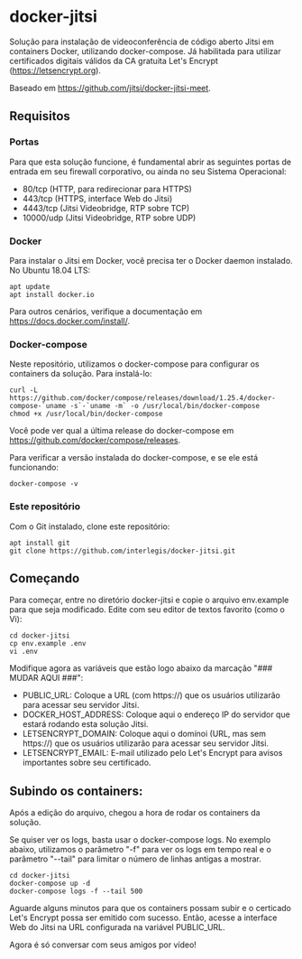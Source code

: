# docker-jitsi

Solução para instalação de videoconferência de código aberto Jitsi em containers Docker, utilizando docker-compose. Já habilitada para utilizar certificados digitais válidos da CA gratuita Let's Encrypt (https://letsencrypt.org).

Baseado em https://github.com/jitsi/docker-jitsi-meet.

## Requisitos

### Portas

Para que esta solução funcione, é fundamental abrir as seguintes portas de entrada em seu firewall corporativo, ou ainda no seu Sistema Operacional:

- 80/tcp (HTTP, para redirecionar para HTTPS)
- 443/tcp (HTTPS, interface Web do Jitsi)
- 4443/tcp (Jitsi Videobridge, RTP sobre TCP)
- 10000/udp (Jitsi Videobridge, RTP sobre UDP) 


### Docker

Para instalar o Jitsi em Docker, você precisa ter o Docker daemon instalado. No Ubuntu 18.04 LTS:

```
apt update
apt install docker.io
```

Para outros cenários, verifique a documentação em https://docs.docker.com/install/.

### Docker-compose

Neste repositório, utilizamos o docker-compose para configurar os containers da solução. Para instalá-lo:

```
curl -L https://github.com/docker/compose/releases/download/1.25.4/docker-compose-`uname -s`-`uname -m` -o /usr/local/bin/docker-compose
chmod +x /usr/local/bin/docker-compose
```

Você pode ver qual a última release do docker-compose em https://github.com/docker/compose/releases.

Para verificar a versão instalada do docker-compose, e se ele está funcionando:

```
docker-compose -v 
```

### Este repositório

Com o Git instalado, clone este repositório:

```
apt install git
git clone https://github.com/interlegis/docker-jitsi.git
```

## Começando

Para começar, entre no diretório docker-jitsi e copie o arquivo env.example para que seja modificado. Edite com seu editor de textos favorito (como o Vi):

```
cd docker-jitsi
cp env.example .env
vi .env
```

Modifique agora as variáveis que estão logo abaixo da marcação "### MUDAR AQUI ###":

- PUBLIC_URL: Coloque a URL (com https://) que os usuários utilizarão para acessar seu servidor Jitsi.
- DOCKER_HOST_ADDRESS: Coloque aqui o endereço IP do servidor que estará rodando esta solução Jitsi.
- LETSENCRYPT_DOMAIN: Coloque aqui o domínoi (URL, mas sem https://)  que os usuários utilizarão para acessar seu servidor Jitsi.
- LETSENCRYPT_EMAIL: E-mail utilizado pelo Let's Encrypt para avisos importantes sobre seu certificado.

## Subindo os containers:

Após a edição do arquivo, chegou a hora de rodar os containers da solução. 

Se quiser ver os logs, basta usar o docker-compose logs. No exemplo abaixo, utilizamos o parâmetro "-f" para ver os logs em tempo real e o parâmetro "--tail" para limitar o número de linhas antigas a mostrar.

```
cd docker-jitsi
docker-compose up -d
docker-compose logs -f --tail 500
```

Aguarde alguns minutos para que os containers possam subir e o certicado Let's Encrypt possa ser emitido com sucesso. Então, acesse a interface Web do Jitsi na URL configurada na variável PUBLIC_URL.

Agora é só conversar com seus amigos por vídeo! 

